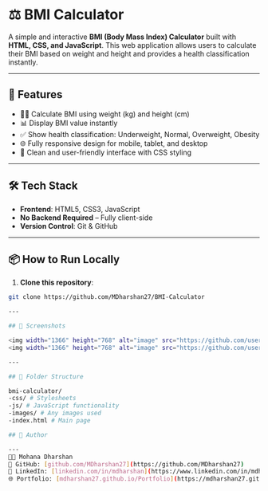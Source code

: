 # ⚖️ BMI Calculator

A simple and interactive **BMI (Body Mass Index) Calculator** built with **HTML, CSS, and JavaScript**. This web application allows users to calculate their BMI based on weight and height and provides a health classification instantly.

---

## 🚀 Features

- 🏋️‍♂️ Calculate BMI using weight (kg) and height (cm)  
- 📊 Display BMI value instantly  
- ✅ Show health classification: Underweight, Normal, Overweight, Obesity  
- 🌐 Fully responsive design for mobile, tablet, and desktop  
- 🎨 Clean and user-friendly interface with CSS styling  

---

## 🛠️ Tech Stack

- **Frontend**: HTML5, CSS3, JavaScript  
- **No Backend Required** – Fully client-side  
- **Version Control**: Git & GitHub  

---

## 📦 How to Run Locally

1. **Clone this repository**:

```bash
git clone https://github.com/MDharshan27/BMI-Calculator

---

## 📸 Screenshots

<img width="1366" height="768" alt="image" src="https://github.com/user-attachments/assets/67a2f414-4c96-49c9-b9b6-5ea13e4e4778" />
<img width="1366" height="768" alt="image" src="https://github.com/user-attachments/assets/e07428b6-f401-4a19-a0b5-b0680343b03f" />

---

## 📂 Folder Structure

bmi-calculator/
-css/ # Stylesheets
-js/ # JavaScript functionality
-images/ # Any images used
-index.html # Main page

## 🤝 Author

---
👨‍💻 Mohana Dharshan
🐙 GitHub: [github.com/MDharshan27](https://github.com/MDharshan27)
💼 LinkedIn: [linkedin.com/in/mdharshan](https://www.linkedin.com/in/mdharshan)
🌐 Portfolio: [mdharshan27.github.io/Portfolio](https://mdharshan27.github.io/Protfolio/)


